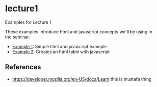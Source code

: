 # lecture1

Examples for Lecture 1

These examples introduce html and javascript concepts we'll be using in the seminar.

- [Example 1](example1): Simple html and javascript example
- [Example 2](example2): Creates an html table with javascript

## References

- https://developer.mozilla.org/en-US/docs/Learn
this is mustafa thing
